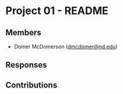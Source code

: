 Project 01 - README
===================

Members
-------

- Domer McDomerson (dmcdomer@nd.edu)

Responses
---------

Contributions
-------------

